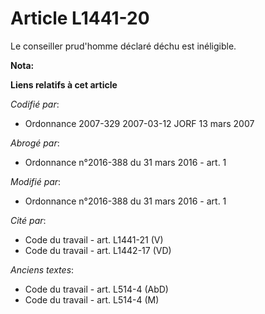 # Article L1441-20

Le conseiller prud'homme déclaré déchu est inéligible.

**Nota:**



**Liens relatifs à cet article**

_Codifié par_:

  - Ordonnance 2007-329 2007-03-12 JORF 13 mars 2007

_Abrogé par_:

  - Ordonnance n°2016-388 du 31 mars 2016 - art. 1

_Modifié par_:

  - Ordonnance n°2016-388 du 31 mars 2016 - art. 1

_Cité par_:

  - Code du travail - art. L1441-21 (V)
  - Code du travail - art. L1442-17 (VD)

_Anciens textes_:

  - Code du travail - art. L514-4 (AbD)
  - Code du travail - art. L514-4 (M)
